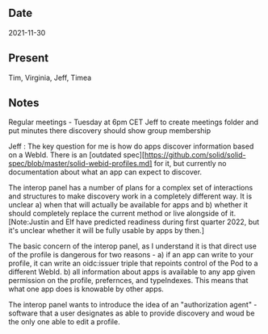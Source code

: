 ## Date  
  2021-11-30

## Present
  Tim, Virginia, Jeff, Timea

## Notes
Regular meetings - Tuesday at 6pm CET
Jeff to create meetings folder and put minutes there
discovery should show group membership

Jeff : The key question for me is how do apps discover information based on a WebId.  There is an [outdated spec][https://github.com/solid/solid-spec/blob/master/solid-webid-profiles.md] for it, but currently no documentation about what an app can expect to discover.

The interop panel has a number of plans for a complex set of interactions and structures to make discovery work in a completely different way. It is unclear a) when that will actually be available for apps and b) whether it should completely replace the current method or live alongside of it.  [Note:Justin and Elf have predicted readiness during first quarter 2022, but it's unclear whether it will be fully usable by apps by then.]

The basic concern of the interop panel, as I understand it is that direct use of the profile is dangerous for two reasons - a) if an app can write to your profile, it can write an oidc:issuer triple that repoints control of the Pod to a different WebId.  b) all information about apps is available to any app given permission on the profile, prefernces, and typeIndexes. This means that what one app does is knowable by other apps.

The interop panel wants to introduce the idea of an "authorization agent" - software that a user designates as able to provide discovery and woud be the only one able to edit a profile.
